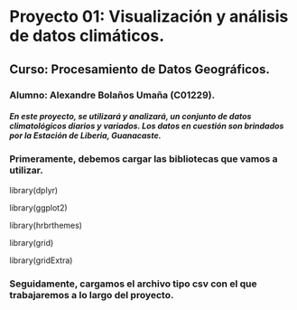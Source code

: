 # Proyecto 01: Visualización y análisis de datos climáticos.
## Curso: Procesamiento de Datos Geográficos.
### Alumno: Alexandre Bolaños Umaña (C01229).

##### En este proyecto, se utilizará y analizará, un conjunto de datos climatológicos diarios y variados. Los datos en cuestión son brindados por la Estación de Liberia, Guanacaste.

### Primeramente, debemos cargar las bibliotecas que vamos a utilizar. 
library(dplyr)

library(ggplot2)

library(hrbrthemes)

library(grid)

library(gridExtra) 

### Seguidamente, cargamos el archivo tipo csv con el que trabajaremos a lo largo del proyecto.
